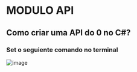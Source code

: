 # MODULO API

## Como criar uma API do 0 no C#?
### Set o seguiente comando no terminal
![image](https://user-images.githubusercontent.com/99850729/214345873-63c71fec-15cf-405b-9a2f-fdfdb1ec9ea5.png)
